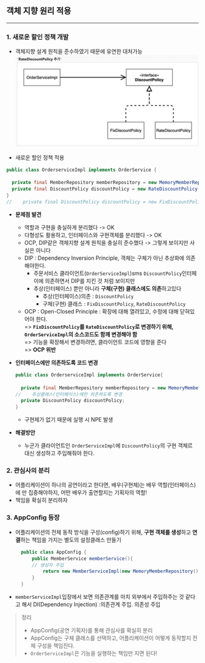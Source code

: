 ## 객체 지향 원리 적용

---
### 1. 새로운 할인 정책 개발

* 객체지향 설계 원칙을 준수하였기 때문에 유연한 대처가능
![](imgs/할인정책추가.png)

* 새로운 할인 정책 적용
```java
public class OrderserviceImpl implements OrderService {

  private final MemberRepository memberRepository = new MemoryMemberRepository();
  private final DiscountPolicy discountPolicy = new RateDiscountPolicy();
}
//    private final DiscountPolicy discountPolicy = new FixDiscountPolicy();
```

* **문제점 발견**
  * 역할과 구현을 충실하게 분리했다 -> OK
  * 다형성도 활용하고, 인터페이스와 구현객체를 분리했다 -> OK
  * OCP, DIP같은 객체지향 설계 원칙을 충실히 준수했다 -> 그렇게 보이지만 사실은 아니다
  * DIP : Dependency Inversion Principle, 객체는 구체가 아닌 추상화에 의존해야한다.
    * 주문서비스 클라이언트(`OrderServiceImpl`)sms `DiscountPolicy`인터페이에 의존하면서 DIP를 지킨 것 처럼 보이지만
    * 추상(인터페이스) 뿐만 아니라 **구체(구현) 클래스에도 의존**하고있다
      * 추상(인터페이스)의존 : `DiscountPolicy`
      * 구체(구현) 클래스 : `FixDiscountPolicy`, `RateDiscountPolicy`  
  * OCP : Open-Closed Principle : 확장에 대해 열려있고, 수정에 대해 닫혀있어야 한다.   
    => **`FixDiscountPolicy`를 `RateDiscountPolicy`로 변경하기 위해, `OrderServiceImpl`의 소스코드도 함께 변경해야 함**  
    => 기능을 확장해서 변경하려면, 클라이언트 코드에 영향을 준다  
    => **OCP 위반**

* **인터페이스에만 의존하도록 코드 변경**
  ```java
  public class OrderserviceImpl implements OrderService{
  
    private final MemberRepository memberRepository = new MemoryMemberRepository();
  //    추상클래스(인터페이스)에만 의존하도록 변경
    private DiscountPolicy discountPolicy;
  }
  ```
  * 구현체가 없기 때문에 실행 시 NPE 발생

* **해결방안**
  * 누군가 클라이언트인 `OrderServiceImpl`에 `DiscountPolicy`의 구현 객체르 대신 생성하고 주입해줘야 한다.


### 2. 관심사의 분리
* 어플리케이션이 하나의 공연이라고 한다면, 배우(구현체)는 배우 역할(인터페이스)에 만 집중해야하지, 어떤 배우가 출연할지는 기획자의 역할!
* 책임을 확실히 분리하자


### 3. AppConfig 등장
* 어플리케이션의 전체 동작 방식을 구성(config)하기 위해, **구현 객체를 생성**하고 **연결**하는 책임을 가지는 별도의 설정클래스 만들기
  ```java
    public class AppConfig {
        public MemberService memberService(){
        // 생성자 주입
            return new MemberServiceImpl(new MemoryMemberRepository());
        }
    }
  ```
* `memberServiceImpl`입장에서 보면 의존관계를 마치 외부에서 주입하주는 것 같다고 해서 DI(Dependency Injection) :의존관계 주입. 의존성 주입

> 정리
> * AppConfig(공연 기획자)를 통해 관심사를 확실히 분리
> * AppConfig는 구체 클래스를 선택하고, 어플리케이션이 어떻게 동작할지 전체 구성을 책임진다.
> * `OrderServiceImpl`은 기능을 실행하는 책임만 지면 된다!